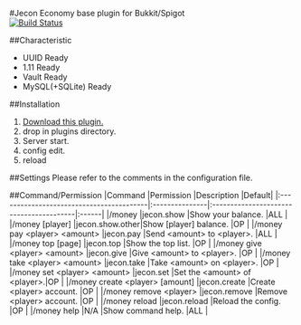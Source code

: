 #Jecon
Economy base plugin for Bukkit/Spigot  
[![Build Status](https://travis-ci.org/HimaJyun/Jecon.svg?branch=master)](https://travis-ci.org/HimaJyun/Jecon)

##Characteristic
* UUID Ready
* 1.11 Ready
* Vault Ready
* MySQL(+SQLite) Ready

##Installation
1. [Download this plugin.](https://github.com/HimaJyun/Jecon/releases/latest "Get Jecon")
2. drop in plugins directory.
3. Server start.
4. config edit.
5. reload

##Settings
Please refer to the comments in the configuration file.

##Command/Permission
|Command                                   |Permission      |Description                              |Default|
|:-----------------------------------------|:---------------|:----------------------------------------|:------|
|/money                                    |jecon.show      |Show your balance.                       |ALL    |
|/money [player]                           |jecon.show.other|Show [player] balance.                   |OP     |
|/money pay &lt;player&gt; &lt;amount&gt;  |jecon.pay       |Send &lt;amount&gt; to &lt;player&gt;.   |ALL    |
|/money top [page]                         |jecon.top       |Show the top list.                       |OP     |
|/money give &lt;player&gt; &lt;amount&gt; |jecon.give      |Give &lt;amount&gt; to &lt;player&gt;.   |OP     |
|/money take &lt;player&gt; &lt;amount&gt; |jecon.take      |Take &lt;amount&gt; on &lt;player&gt;.   |OP     |
|/money set &lt;player&gt; &lt;amount&gt;  |jecon.set       |Set the &lt;amount&gt; of &lt;player&gt;.|OP     |
|/money create &lt;player&gt; [amount]     |jecon.create    |Create &lt;player&gt; account.           |OP     |
|/money remove &lt;player&gt;              |jecon.remove    |Remove &lt;player&gt; account.           |OP     |
|/money reload                             |jecon.reload    |Reload the config.                       |OP     |
|/money help                               |N/A             |Show command help.                       |ALL    |